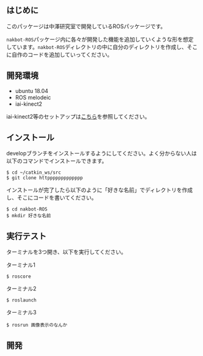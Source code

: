 ## はじめに

このパッケージは中澤研究室で開発しているROSパッケージです。

`nakbot-ROS`パッケージ内に各々が開発した機能を追加していくような形を想定しています。`nakbot-ROS`ディレクトリの中に自分のディレクトリを作成し、そこに自作のコードを追加していってください。

## 開発環境

- ubuntu 18.04
- ROS melodeic
- iai-kinect2

iai-kinect2等のセットアップは[こちら](https://qiita.com/keinko/items/5ed026c46f6b308701af)を参照してください。

## インストール

developブランチをインストールするようにしてください。よく分からない人は以下のコマンドでインストールできます。

```
$ cd ~/catkin_ws/src
$ git clone httppppppppppppp
```

インストールが完了したら以下のように「好きな名前」でディレクトリを作成し、そこにコードを書いてください。　

```
$ cd nakbot-ROS
$ mkdir 好きな名前
```

## 実行テスト

ターミナルを3つ開き、以下を実行してください。

ターミナル1
```
$ roscore
```

ターミナル2
```
$ roslaunch
```

ターミナル3
```
$ rosrun 画像表示のなんか
```

## 開発